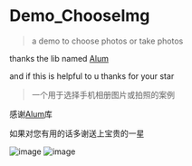# Demo_ChooseImg

> a demo to choose photos or take photos

thanks the lib named [Alum](https://github.com/yanzhenjie/Album)

and if this is helpful to u thanks for your star

> 一个用于选择手机相册图片或拍照的案例

感谢[Alum](https://github.com/yanzhenjie/Album)库

如果对您有用的话多谢送上宝贵的一星

 ![image](Demo_ChooseImg/screenshot/screen_shot_1.png)
 ![image](Demo_ChooseImg/screenshot/screen_shot_2.png)
